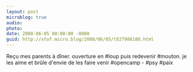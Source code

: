 ```yaml
---
layout: post
microblog: true
audio: 
photo: 
date: 2008-06-05 00:00:00 -0000
guid: http://xtof.micro.blog/2008/06/05/t827988188.html
---
```

Reçu mes parents à dîner. ouverture en #loup puis redevenir #mouton.  je les aime et brûle d'envie de les faire venir #opencamp - #psy #paix

